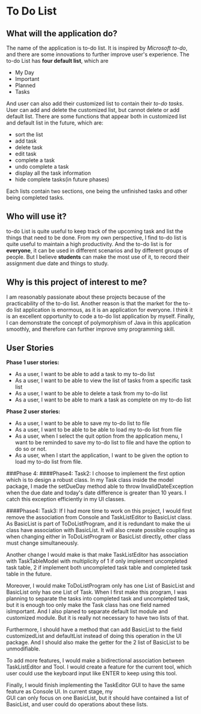 # To Do List

## What will the application do?
The name of the application is to-do list. It is inspired by *Microsoft to-do*, and there are some innovations to further
improve user's experience. The to-do List has **four default list**, which are
 - My Day
 - Important
 - Planned 
 - Tasks

And user can also add their customized list to contain their *to-do tasks*. User can add and delete the customized list,
but cannot delete or add default list. There are some functions that appear both in customized list and default list in 
the future, which are:
- sort the list
- add task
- delete task
- edit task
- complete a task
- undo complete a task
- display all the task information
- hide complete tasks(in future phases)

Each lists contain two sections, one being the unfinished tasks and other being completed tasks.


## Who will use it?
to-do List is quite useful to keep track of the upcoming task and list the things that need to be done. 
From my own perspective, I find to-do list is quite useful to maintain a high productivity. 
And the to-do list is for **everyone**, it can be used in different scenarios and by different groups of people. 
But I believe **students** can make the most use of it, to record their assignment due date and things to study.


## Why is this project of interest to me?
I am reasonably passionate about these projects because of the practicability of the to-do list. Another reason is 
that the market for the to-do list application is enormous, as it is an application for everyone. 
I think it is an excellent opportunity to code a to-do list application by myself. Finally, 
I can demonstrate the concept of polymorphism of Java in this application smoothly, and therefore can further improve
 smy programming skill.  

## User Stories
**Phase 1 user stories:**
- As a user, I want to be able to add a task to my to-do list
- As a user, I want to be able to view the list of tasks from a specific task list
- As a user, I want to be able to delete a task from my to-do list
- As a user, I want to be able to mark a task as complete on my to-do list


**Phase 2 user stories:**
- As a user, I want to be able to save my to-do list to file
- As a user, I want to be able to be able to load my to-do list from file 
- As a user, when I select the quit option from the application menu, I want to be reminded to save my to-do list 
to file and have the option to do so or not.
- As a user, when I start the application, I want to be given the option to load my to-do list from file.

###Phase 4:
####Phase4: Task2:
I choose to implement the first option which is to design a robust class. In my Task class inside the model package, 
I made the setDueDay method able to throw InvalidDateException when the due date and today's date difference is
greater than 10 years. I catch this exception efficiently in my UI classes. 


####Phase4: Task3:
If I had more time to work on this project, I would first remove the association from Console and TaskListEditor to BasicList
class. As BasicList is part of ToDoListProgram, and it is redundant to make the ui class have association with BasicList.
It will also create possible coupling as when changing either in ToDoListProgram or BasicList directly, other class
must change simultaneously. 

Another change I would make is that make TaskListEditor has association with TaskTableModel with multiplicity of 
1 if only implement uncompleted task table, 2 if implement both uncompleted task table and completed task table in
the future.

Moreover, I would make ToDoListProgram only has one List of BasicList and BasicList only has one List of Task. When I 
first make this program, I was planning to separate the tasks into completed task and uncompleted task, but it is 
enough too only make the Task class has one field named isImportant. And I also planed to separate default list module 
and customized module. But it is really not necessary to have two lists of that.

Furthermore, I should have a method that can add BasicList to the field customizedList and defaultList instead of 
doing this operation in the UI package. And I should also make the getter for the 2 list of BasicList to be unmodifiable.

To add more features, I would make a bidirectional association between TaskListEditor and Tool. I would create 
a feature for the current tool, which user could use the keyboard input like ENTER to keep using this tool.

Finally, I would finish implementing the TaskEditor GUI to have the same feature as Console UI. In current stage, my    
GUI can only focus on one BasicList, but it should have contained a list of BasicList, and user could do operations 
about these lists.



















